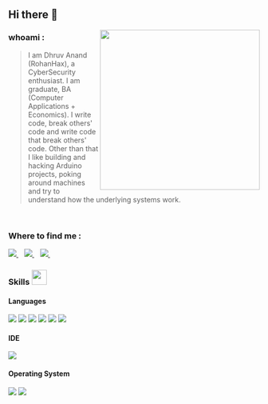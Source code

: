 ## Hi there 👋

<img align='right' src="https://github-readme-stats-git-masterrstaa-rickstaa.vercel.app/api/?username=RohanTheProgrammer&show_icons=true&theme=dark" width="320">

### whoami : 
> I am Dhruv Anand (RohanHax), a CyberSecurity enthusiast. I am graduate, BA (Computer Applications + Economics). I write code, break others' code and write code that break others' code. Other than that I like building and hacking Arduino projects, poking around machines and try to understand how the underlying systems work.
   <br/>
<!-- <img align='right' src="https://github-readme-stats-git-masterrstaa-rickstaa.vercel.app/api/top-langs/?username=RohanTheProgrammer" width="320"> -->
</div>

### Where to find me :
<p align='center'>
<p align='left'>
  <a href="https://www.linkedin.com/in/dhruvanand1337">
    <img src="https://img.shields.io/badge/linkedin-%230077B5.svg?&style=for-the-badge&logo=linkedin&logoColor=white" />
  </a>&nbsp;&nbsp;
  <a href="https://tryhackme.com/p/RohanHax">
    <img src="https://img.shields.io/badge/TryHackMe-RohanHax-red?style=for-the-badge" />        
  </a>&nbsp;&nbsp;
  <a href="https://www.hackthebox.eu/home/users/profile/424724">
    <img src="https://img.shields.io/badge/HackTheBox-RohanHax-green?style=for-the-badge"/>        
  </a>&nbsp;&nbsp;
</p>

### Skills <img src="https://media.giphy.com/media/iY8CRBdQXODJSCERIr/giphy.gif" width="30px">&nbsp; 

<h4> Languages </h4>
<span> 
  <img src="https://img.shields.io/badge/Python-306998?style=for-the-badge&logo=python&logoColor=white">
  <img src="https://img.shields.io/badge/Bash-black?style=for-the-badge&logo=gnubash&logoColor=white">
  <img src="https://img.shields.io/badge/C%2B%2B-00599C?style=for-the-badge&logo=c%2B%2B&logoColor=white">
  <img src="https://img.shields.io/badge/HTML5-E34F26?style=for-the-badge&logo=html5&logoColor=white">
  <img src="https://img.shields.io/badge/CSS3-1572B6?style=for-the-badge&logo=css3&logoColor=white">
  <img src="https://img.shields.io/badge/JavaScript-F7DF1E?style=for-the-badge&logo=javascript&logoColor=black">
</span>

<h4> IDE </h4>
<span>
  <img src="https://img.shields.io/badge/VS_Code-0078D4?style=for-the-badge&logo=visual%20studio%20code&logoColor=white">
</span>

<h4> Operating System </h4>
<span>
  <img src="https://img.shields.io/badge/Linux-FCC624?style=for-the-badge&logo=linux&logoColor=black">
  <img src="https://img.shields.io/badge/Windows-0078D6?style=for-the-badge&logo=windows&logoColor=white">
  <!-- <img src="https://img.shields.io/badge/MacOS-grey?style=for-the-badge&logo=Apple&logoColor=white"> -->
</span>
